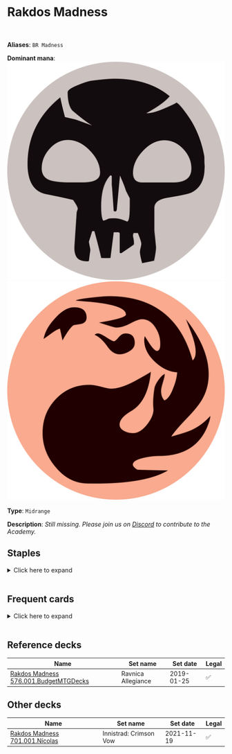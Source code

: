 <!-- This page is automatically generated by Myr: do not update it manually. -->
<!-- Changes directly applied here will be lost. -->
<!-- If you plan to update this page, please update the template at https://github.com/Pauperformance/pauperformance-bot -->
<!-- Templates can be found under pauperformance-bot/resources/templates/ -->
# Rakdos Madness
<br/>

**Aliases**: `BR Madness`


**Dominant mana**: <img src="../resources/images/mana/B.png" class="dominant-mana-icon"/> <img src="../resources/images/mana/R.png" class="dominant-mana-icon"/>

**Type**: `Midrange`

**Description**: _Still missing. Please join us on [Discord](https://discord.gg/fYQbpjjkQ3) to contribute to the Academy._


## **Staples**

<details>
  <summary>Click here to expand</summary>
<a href="https://scryfall.com/card/soi/98/alms-of-the-vein"><img src="https://c1.scryfall.com/file/scryfall-cards/normal/front/7/9/79b80948-a3cd-4962-8fce-d58f2db7e68e.jpg" class="archetype-card rounded-image"/></a>
<a href="https://scryfall.com/card/c21/168/faithless-looting"><img src="https://c1.scryfall.com/file/scryfall-cards/normal/front/1/d/1d6e5cc9-bd48-41b6-ac20-5a3e38aecdc5.jpg" class="archetype-card rounded-image"/></a>
<a href="https://scryfall.com/card/c19/142/fiery-temper"><img src="https://c1.scryfall.com/file/scryfall-cards/normal/front/f/c/fc8282aa-5347-44c7-8397-609aed82bc8c.jpg" class="archetype-card rounded-image"/></a>
</details><br/>



## **Frequent cards**

<details>
  <summary>Click here to expand</summary>
<a href="https://scryfall.com/card/soi/146/bloodmad-vampire"><img src="https://c1.scryfall.com/file/scryfall-cards/normal/front/b/6/b64e974a-3cf7-49f1-9d5a-c74f920f0169.jpg" class="archetype-card rounded-image"/></a>
<a href="https://scryfall.com/card/tsr/117/gorgon-recluse"><img src="https://cards.scryfall.io/normal/front/b/0/b0bf2a33-0eb6-4898-a0fb-f5afb47ea1aa.jpg" class="archetype-card rounded-image"/></a>
<a href="https://scryfall.com/card/tsr/118/grave-scrabbler"><img src="https://c1.scryfall.com/file/scryfall-cards/normal/front/d/6/d6c53e52-8d63-4628-bfb9-8abe4c7c7f4a.jpg" class="archetype-card rounded-image"/></a>
<a href="https://scryfall.com/card/uma/102/gurmag-angler"><img src="https://c1.scryfall.com/file/scryfall-cards/normal/front/c/e/cedd44eb-f381-46e1-bcb0-88416b4ce33d.jpg" class="archetype-card rounded-image"/></a>
<a href="https://scryfall.com/card/mh2/88/hell-mongrel"><img src="https://c1.scryfall.com/file/scryfall-cards/normal/front/f/7/f7da32a3-8e33-4603-abd2-8db144062f6a.jpg" class="archetype-card rounded-image"/></a>
<a href="https://scryfall.com/card/khm/141/immersturm-raider"><img src="https://cards.scryfall.io/normal/front/7/7/77da4de2-4d34-40e5-8fc0-850aef05356b.jpg" class="archetype-card rounded-image"/></a>
<a href="https://scryfall.com/card/soi/168/insolent-neonate"><img src="https://c1.scryfall.com/file/scryfall-cards/normal/front/8/1/813104f6-e6e4-4709-8626-12fe4262a11f.jpg" class="archetype-card rounded-image"/></a>
<a href="https://scryfall.com/card/mh2/89/kitchen-imp"><img src="https://c1.scryfall.com/file/scryfall-cards/normal/front/8/3/836ae711-e62f-49ec-850e-d25f6fd2a4d4.jpg" class="archetype-card rounded-image"/></a>
<a href="https://scryfall.com/card/tsr/174/lightning-axe"><img src="https://c1.scryfall.com/file/scryfall-cards/normal/front/c/a/ca33c171-ab9e-4908-8f97-82cd83b173c0.jpg" class="archetype-card rounded-image"/></a>
<a href="https://scryfall.com/card/jmp/342/lightning-bolt"><img src="https://c1.scryfall.com/file/scryfall-cards/normal/front/c/e/ce711943-c1a1-43a0-8b89-8d169cfb8e06.jpg" class="archetype-card rounded-image"/></a>
<a href="https://scryfall.com/card/uma/109/olivias-dragoon"><img src="https://cards.scryfall.io/normal/front/1/4/145d0f7a-8418-455a-aa0c-02e8c9ad7820.jpg" class="archetype-card rounded-image"/></a>
<a href="https://scryfall.com/card/vma/135/putrid-imp"><img src="https://cards.scryfall.io/normal/front/4/7/47a929a4-b861-432c-a2f3-3125f8a2665b.jpg" class="archetype-card rounded-image"/></a>
<a href="https://scryfall.com/card/tsr/181/reckless-wurm"><img src="https://cards.scryfall.io/normal/front/5/9/59243436-b55d-44c3-962b-751eff429f71.jpg" class="archetype-card rounded-image"/></a>
<a href="https://scryfall.com/card/mh2/139/revolutionist"><img src="https://c1.scryfall.com/file/scryfall-cards/normal/front/b/b/bb8f3008-a3ba-4f73-afa6-ad81074b3196.jpg" class="archetype-card rounded-image"/></a>
<a href="https://scryfall.com/card/mh2/215/terminal-agony"><img src="https://cards.scryfall.io/normal/front/3/1/314e94ad-0e12-48bb-aae1-2c842943114a.jpg" class="archetype-card rounded-image"/></a>
<a href="https://scryfall.com/card/znr/172/tormenting-voice"><img src="https://c1.scryfall.com/file/scryfall-cards/normal/front/6/d/6da46103-a14c-4aa2-92fc-fd758335caf4.jpg" class="archetype-card rounded-image"/></a>
</details><br/>



## **Reference decks**

| Name | Set name | Set date | Legal |
| -----| -------- | -------- | ----- |
| [Rakdos Madness 576.001.BudgetMTGDecks](https://www.mtggoldfish.com/deck/4870920) | Ravnica Allegiance | 2019-01-25 | ✅ |




## **Other decks**

| Name | Set name | Set date | Legal |
| -----| -------- | -------- | ----- |
| [Rakdos Madness 701.001.Nícolas](https://www.mtggoldfish.com/deck/4872580) | Innistrad: Crimson Vow | 2021-11-19 | ✅ |





